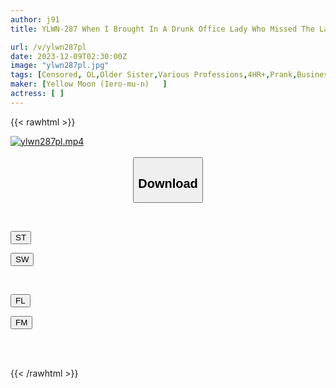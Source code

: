 ```yaml
---
author: j91
title: YLWN-287 When I Brought In A Drunk Office Lady Who Missed The Last Train... 4 Hours

url: /v/ylwn287pl
date: 2023-12-09T02:30:00Z
image: "ylwn287pl.jpg"
tags: [Censored, OL,Older Sister,Various Professions,4HR+,Prank,Business Attire	]
maker: [Yellow Moon (Iero-mu-n)   ]
actress: [ ]
---
```



{{< rawhtml >}}

<div class="video" data-videoid="3kYJDV1OgRhdQ2a">
    <a href="javascript:;">
        <img src="/v/ylwn287pl/ylwn287pl.jpg" width="WIDTH" height="HEIGHT" alt="ylwn287pl.mp4" loading="lazy">
    </a>
</div>

<script type="text/javascript" src="https://j91.asia/asset/on-demand-st.js"></script>

<br>
  <link rel="stylesheet" href="https://j91.asia/asset/bs5.css">
  
  <center>
  <button class="btn btn-primary" type="button" data-bs-toggle="collapse" data-bs-target=".multi-collapse" aria-expanded="false" aria-controls="multiCollapseExample1 multiCollapseExample2"><h2>Download</h2></button></center>
</p>
<div class="row">
  <div class="col">
    <div class="collapse multi-collapse" id="multiCollapseExample1">
      <div class="card card-body">
	      	      <br>
<div class="buttons">  
<p><a href="https://streamtape.to/v/3kYJDV1OgRhdQ2a" target="_blank"><button class="btn-hover color-3"><i class="fa fa-download"></i> ST</button></a></p>
<p><a href="https://flaswish.com/7hpwsjbum8dl" target="_blank"><button class="btn-hover color-2"><i class="fa fa-download"></i> SW</button></a></p></div>
    </div>
  </div>
</div>
  <div class="col">
    <div class="collapse multi-collapse" id="multiCollapseExample2">
      <div class="card card-body">
	      <br>
<div class="buttons">
<p><a href="javascript:;" target="_blank"><button class="btn-hover color-9"><i class="fa fa-download"></i> FL</button></a></p>
<p><a href="javascript:;" target="_blank"><button class="btn-hover color-8"><i class="fa fa-download"></i> FM</button></a></p></div>
<br><br>
      </div>
    </div>
  </div>
</div>

{{< /rawhtml >}}